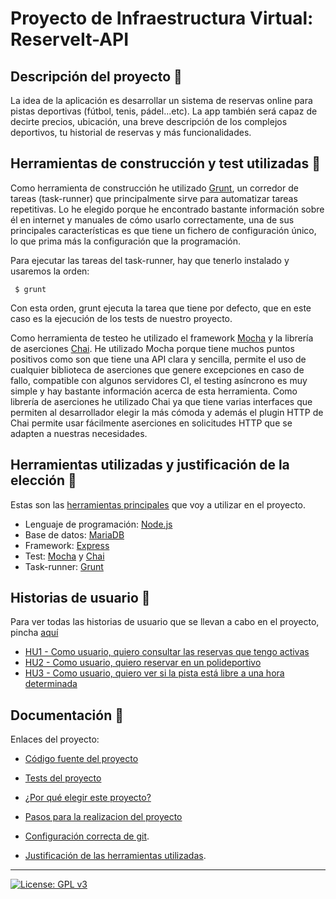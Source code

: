 # Proyecto de Infraestructura Virtual: ReserveIt-API

## Descripción del proyecto :green_book:
La idea de la aplicación es desarrollar un sistema de reservas online para pistas deportivas (fútbol, tenis, pádel...etc). La app también será capaz de decirte precios, ubicación, una breve descripción de los complejos deportivos, tu historial de reservas y más funcionalidades.

## Herramientas de construcción y test utilizadas :triangular_ruler:
Como herramienta de construcción he utilizado [Grunt](https://gruntjs.com/), un corredor de tareas (task-runner) que principalmente sirve para automatizar tareas repetitivas. Lo he elegido porque he encontrado bastante información sobre él en internet y manuales de cómo usarlo correctamente, una de sus principales características es que tiene un fichero de configuración único, lo que prima más la configuración que la programación. 

Para ejecutar las tareas del task-runner, hay que tenerlo instalado y usaremos la orden:
```
 $ grunt
```
Con esta orden, grunt ejecuta la tarea que tiene por defecto, que en este caso es la ejecución de los tests de nuestro proyecto.

Como herramienta de testeo he utilizado el framework [Mocha](https://mochajs.org/) y la librería de aserciones [Chai](https://www.chaijs.com/). He utilizado Mocha porque tiene muchos puntos positivos como son que tiene una API clara y sencilla, permite el uso de cualquier biblioteca de aserciones que genere excepciones en caso de fallo, compatible con algunos servidores CI, el testing asíncrono es muy simple y hay bastante información acerca de esta herramienta.
Como librería de aserciones he utilizado Chai ya que tiene varias interfaces que permiten al desarrollador elegir la más cómoda y además el plugin HTTP de Chai permite usar fácilmente aserciones en solicitudes HTTP que se adapten a nuestras necesidades.



## Herramientas utilizadas y justificación de la elección :hammer:
Estas son las [herramientas principales](https://github.com/sergiocantero8/ReserveIt-API/blob/master/docs/herramientas.md) que voy a utilizar en el proyecto.

+ Lenguaje de programación: [Node.js](https://nodejs.org/es/)
+ Base de datos: [MariaDB](https://mariadb.org/)
+ Framework: [Express](https://expressjs.com/es/)
+ Test: [Mocha](https://mochajs.org/) y [Chai](https://www.chaijs.com/)
+ Task-runner: [Grunt](https://gruntjs.com/)

## Historias de usuario :busts_in_silhouette:
Para ver todas las historias de usuario que se llevan a cabo en el proyecto, pincha [aquí](https://github.com/sergiocantero8/ReserveIt-API/labels/user-stories)
+ [HU1 - Como usuario, quiero consultar las reservas que tengo activas ](https://github.com/sergiocantero8/ReserveIt-API/issues/3)
+ [HU2 - Como usuario, quiero reservar en un polideportivo](https://github.com/sergiocantero8/ReserveIt-API/issues/8)
+ [HU3 - Como usuario, quiero ver si la pista está libre a una hora determinada](https://github.com/sergiocantero8/ReserveIt-API/issues/9)


## Documentación :page_facing_up:

Enlaces del proyecto: 

+ [Código fuente del proyecto](https://github.com/sergiocantero8/ReserveIt-API/blob/master/src)

+ [Tests del proyecto](https://github.com/sergiocantero8/ReserveIt-API/tree/master/test)

+ [¿Por qué elegir este proyecto?](https://github.com/sergiocantero8/ReserveIt-API/blob/master/docs/eleccion_proyecto.md)

+ [Pasos para la realizacion del proyecto](https://github.com/sergiocantero8/ReserveIt-API/blob/master/docs/pasos.md)

+ [Configuración correcta de git](https://github.com/sergiocantero8/ReserveIt-API/blob/master/docs/git_config.md).

+ [Justificación de las herramientas utilizadas](https://github.com/sergiocantero8/ReserveIt-API/blob/master/docs/herramientas.md).




---
[![License: GPL v3](https://img.shields.io/badge/License-GPLv3-blue.svg)](https://www.gnu.org/licenses/gpl-3.0)
